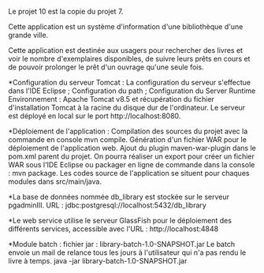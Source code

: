 Le projet 10 est la copie du projet 7.

Cette application est un système d'information d'une bibliothèque d'une grande ville.

Cette application est destinée aux usagers pour rechercher des livres et voir le nombre d'exemplaires disponibles, de suivre leurs prêts en cours et de pouvoir prolonger le prêt d'un ouvrage qu'une seule fois.



*Configuration du serveur Tomcat :
La configuration du serveur s'effectue dans l'IDE Eclipse ; Configuration du path ; Configuration du Server Runtime Environnement : Apache Tomcat v8.5 et récupération du fichier d'installation Tomcat à la racine du disque dur de l'ordinateur. Le serveur est déployé en local sur le port http://localhost:8080.

*Déploiement de l'application :
Compilation des sources du projet avec la commande en console mvn compile. Génération d'un fichier WAR pour le déploiement de l'application web. Ajout du plugin maven-war-plugin dans le pom.xml parent du projet. On pourra réaliser un export pour créer un fichier WAR sous l'IDE Eclipse ou packager en ligne de commande dans la console : mvn package. Les codes source de l'application se situent pour chaques modules dans src/main/java.

*La base de données nommée db_library est stockée sur le serveur pgadminIII. 
URL : jdbc:postgresql://localhost:5432/db_library

*Le web service utilise le serveur GlassFish pour le déploiement des différents services, 
accessible avec l'URL : http://localhost:4848

*Module batch : fichier jar : library-batch-1.0-SNAPSHOT.jar
Le batch envoie un mail de relance tous les jours à l'utilisateur qui n'a pas rendu le livre à temps.
java -jar library-batch-1.0-SNAPSHOT.jar
